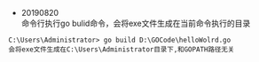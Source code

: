 * 20190820<br>
命令行执行go bulid命令，会将exe文件生成在当前命令执行的目录
```
C:\Users\Administrator> go build D:\GOCode\helloWolrd.go
会将exe文件生成在C:\Users\Administrator目录下,和GOPATH路径无关
```
